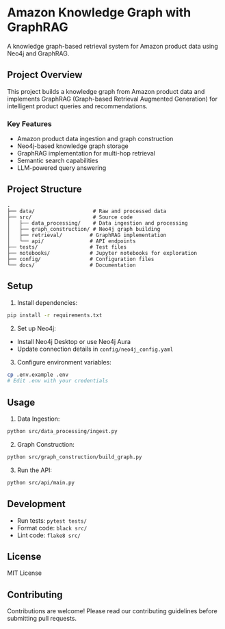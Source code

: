 # Amazon Knowledge Graph with GraphRAG

A knowledge graph-based retrieval system for Amazon product data using Neo4j and GraphRAG.

## Project Overview

This project builds a knowledge graph from Amazon product data and implements GraphRAG (Graph-based Retrieval Augmented Generation) for intelligent product queries and recommendations.

### Key Features

- Amazon product data ingestion and graph construction
- Neo4j-based knowledge graph storage
- GraphRAG implementation for multi-hop retrieval
- Semantic search capabilities
- LLM-powered query answering

## Project Structure

```
.
├── data/                   # Raw and processed data
├── src/                    # Source code
│   ├── data_processing/    # Data ingestion and processing
│   ├── graph_construction/ # Neo4j graph building
│   ├── retrieval/         # GraphRAG implementation
│   └── api/               # API endpoints
├── tests/                 # Test files
├── notebooks/             # Jupyter notebooks for exploration
├── config/                # Configuration files
└── docs/                  # Documentation
```

## Setup

1. Install dependencies:
```bash
pip install -r requirements.txt
```

2. Set up Neo4j:
- Install Neo4j Desktop or use Neo4j Aura
- Update connection details in `config/neo4j_config.yaml`

3. Configure environment variables:
```bash
cp .env.example .env
# Edit .env with your credentials
```

## Usage

1. Data Ingestion:
```bash
python src/data_processing/ingest.py
```

2. Graph Construction:
```bash
python src/graph_construction/build_graph.py
```

3. Run the API:
```bash
python src/api/main.py
```

## Development

- Run tests: `pytest tests/`
- Format code: `black src/`
- Lint code: `flake8 src/`

## License

MIT License

## Contributing

Contributions are welcome! Please read our contributing guidelines before submitting pull requests. 